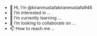 - 👋 Hi, I’m @kiranmustafakiranmustafa946
- 👀 I’m interested in ...
- 🌱 I’m currently learning ...
- 💞️ I’m looking to collaborate on ...
- 📫 How to reach me ...

<!---
kiranmustafakiranmustafa946/kiranmustafakiranmustafa946 is a ✨ special ✨ repository because its `README.md` (this file) appears on your GitHub profile.
You can click the Preview link to take a look at your changes.
--->
